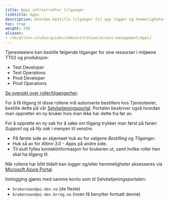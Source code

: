 ```yaml
---
title: Apps infrastruktur tilganger
linktitle: Apps
description: Hvordan bestille tilganger til app logger og hemmeligheter.
toc: true
weight: 200
aliases: 
- /nb/altinn-studio/guides/administration/access-management/apps/
---
```


Tjenesteeiere kan bestille følgende tilganger for sine ressurser i miljøene TT02 og produksjon:

- Test Developer
- Test Operations
- Prod Developer
- Prod Operations

[Se oversikt over roller/tilgangerher](/nb/altinn-studio/v8/reference/access-management/apps/).

For å få tilgang til disse rollene må autoriserte bestillere hos Tjenesteeier, bestille dette på vår [Selvbetjeningsportal](https://www.altinndigital.no/oversikt).
Portalen beskriver også hvordan man oppretter en ny bruker hvis man ikke har dette fra før av.

For å opprette en ny sak for å søke om tilgang trykker man først på fanen _Support_ og så _Ny sak_ i menyen til venstre.
* På første side av skjemaet huk av for valgene _Bestilling_ og _Tilganger_.
* Huk så av for _Altinn 3.0 - Apps_ på andre side.
* Til slutt fylles kontaktinformasjon for brukeren ut, samt hvilke roller hen skal ha tilgang til.

Når rollene har blitt tildelt kan logger og/eller hemmeligheter aksesseres via [Microsoft Azure Portal](https://portal.azure.com).

Innlogging gjøres med samme konto som til Selvbetjeningsportalen:

- `brukernavn@ai-dev.no` (de fleste)
- `brukernavn@ai-dev.brreg.no` (noen få benytter fortsatt denne)
